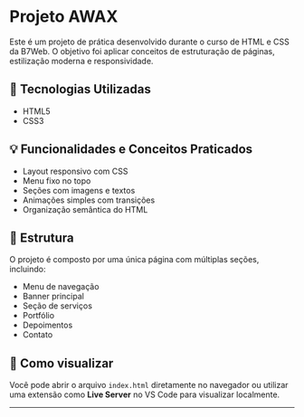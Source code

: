 # Projeto AWAX

Este é um projeto de prática desenvolvido durante o curso de HTML e CSS da B7Web. O objetivo foi aplicar conceitos de estruturação de páginas, estilização moderna e responsividade.

## 🔧 Tecnologias Utilizadas

- HTML5
- CSS3

## 💡 Funcionalidades e Conceitos Praticados

- Layout responsivo com CSS
- Menu fixo no topo
- Seções com imagens e textos
- Animações simples com transições
- Organização semântica do HTML

## 📁 Estrutura

O projeto é composto por uma única página com múltiplas seções, incluindo:

- Menu de navegação
- Banner principal
- Seção de serviços
- Portfólio
- Depoimentos
- Contato

## 🚀 Como visualizar

Você pode abrir o arquivo `index.html` diretamente no navegador ou utilizar uma extensão como **Live Server** no VS Code para visualizar localmente.

---


